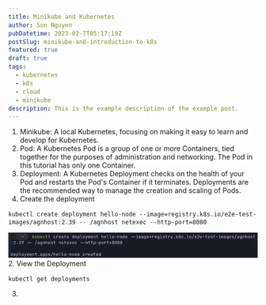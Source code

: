```yaml
---
title: Minikube and Kubernetes
author: Son Nguyen
pubDatetime: 2023-02-7T05:17:19Z
postSlug: minikube-and-introduction-to-k8s
featured: true
draft: true
tags:
  - kubernetes
  - k8s
  - cloud
  - minikube
description: This is the example description of the example post.
---
```


1. Minikube: A local Kubernetes, focusing on making it easy to learn and develop for Kubernetes.
2. Pod: A Kubernetes Pod is a group of one or more Containers, tied together for the purposes of administration and networking. The Pod in this tutorial has only one Container.
3. Deployment: A Kubernetes Deployment checks on the health of your Pod and restarts the Pod's Container if it terminates. Deployments are the recommended way to manage the creation and scaling of Pods.
4. Create the deployment

```script
kubectl create deployment hello-node --image=registry.k8s.io/e2e-test-images/agnhost:2.39 -- /agnhost netexec --http-port=8080
```

![create deployment](/public/assets/content/k8s/create_deployment.png) 2. View the Deployment

```
kubectl get deployments
```

3.
